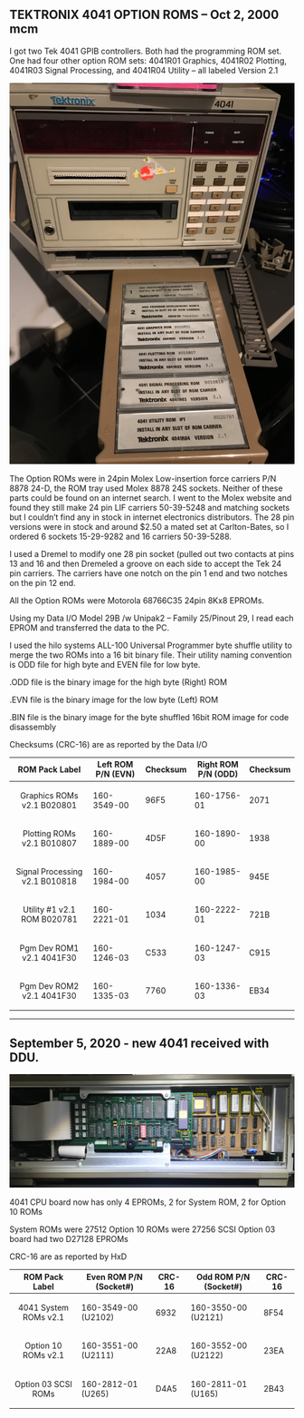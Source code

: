 TEKTRONIX 4041 OPTION ROMS – Oct 2, 2000 mcm
-----
I got two Tek 4041 GPIB controllers.  Both had the programming ROM set.  One had four other option ROM sets:  4041R01 Graphics, 4041R02 Plotting, 4041R03 Signal Processing, and 4041R04 Utility – all labeled Version 2.1

![Label and PCB front](./4041%20Option%20ROM%20carrier%20and%20ROMs.jpg)

The Option ROMs were in 24pin Molex Low-insertion force carriers P/N 8878 24-D, the ROM tray used Molex  8878 24S sockets.  Neither of these parts could be found on an internet search.  I went to the Molex website and found they still make 24 pin LIF carriers 50-39-5248 and matching sockets but I couldn’t find any in stock in internet electronics distributors.  The 28 pin versions were in stock and around $2.50 a mated set at Carlton-Bates, so I ordered 6 sockets 15-29-9282 and 16 carriers 50-39-5288.

I used a Dremel to modify one 28 pin socket (pulled out two contacts at pins 13 and 16 and then Dremeled a groove on each side to accept the Tek 24 pin carriers.  The carriers have one notch on the pin 1 end and two notches on the pin 12 end.

All the Option ROMs were Motorola 68766C35 24pin 8Kx8 EPROMs.

Using my Data I/O Model 29B /w Unipak2 – Family 25/Pinout 29, I read each EPROM and transferred the data to the PC.  

I used the hilo systems ALL-100 Universal Programmer byte shuffle utility to merge the two ROMs into a 16 bit binary file.      Their utility naming convention is ODD file for high byte and EVEN file for low byte.

.ODD file is the binary image for the high byte (Right) ROM

.EVN file is the binary image for the low byte (Left) ROM 

.BIN file is the binary image for the byte shuffled 16bit ROM image for code disassembly

Checksums (CRC-16) are as reported by the Data I/O

| ROM Pack Label | Left ROM P/N (EVN)  | Checksum | Right ROM P/N (ODD) | Checksum |
|:-----------------:|----------|----------|----------|----------|
| Graphics ROMs v2.1 B020801 | <p>160-3549-00 | <p>96F5 | <p>160-1756-01 | <p>2071</p> |
| Plotting ROMs v2.1 B010807 | <p>160-1889-00 | <p>4D5F | <p>160-1890-00 | <p>1938</p> |
| Signal Processing v2.1 B010818 | <p>160-1984-00 | <p>4057 | <p>160-1985-00 | <p>945E</p> |
| Utility #1 v2.1 ROM B020781 | <p>160-2221-01 | <p>1034 | <p>160-2222-01 | <p>721B</p> |
| Pgm Dev ROM1 v2.1 4041F30 | <p>160-1246-03 | <p>C533 | <p>160-1247-03 | <p>C915</p> |
| Pgm Dev ROM2 v2.1 4041F30 | <p>160-1335-03 | <p>7760 | <p>160-1336-03 | <p>EB34</p> |

----
September 5, 2020 - new 4041 received with DDU.
----

![Label and PCB front](./New%204041%20CPU%20board%20with%20labels.jpg)

4041 CPU board now has only 4 EPROMs, 2 for System ROM, 2 for Option 10 ROMs

System ROMs were 27512 
Option 10 ROMs were 27256
SCSI Option 03 board had two D27128 EPROMs

CRC-16 are as reported by HxD

| ROM Pack Label | Even ROM P/N (Socket#)  | CRC-16 | Odd ROM P/N (Socket#) | CRC-16 |
|:-----------------:|----------|----------|----------|----------|
| 4041 System ROMs v2.1 | <p>160-3549-00 (U2102) | <p>6932 | <p>160-3550-00 (U2121) | <p>8F54</p> |
| Option 10 ROMs v2.1 | <p>160-3551-00 (U2111) | <p>22A8 | <p>160-3552-00 (U2122) | <p>23EA</p> |
| Option 03 SCSI ROMs | <p>160-2812-01 (U265) | <p>D4A5 | <p>160-2811-01 (U165) | <p>2B43</p> |



